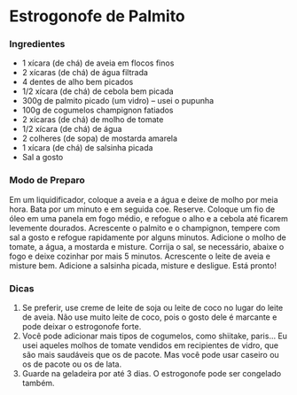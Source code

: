 # Estrogonofe de Palmito

### Ingredientes

* 1 xícara (de chá) de aveia em flocos finos
* 2 xícaras (de chá) de água filtrada
* 4 dentes de alho bem picados
* 1/2 xícara (de chá) de cebola bem picada
* 300g de palmito picado (um vidro) – usei o pupunha
* 100g de cogumelos champignon fatiados
* 2 xícaras (de chá) de molho de tomate
* 1/2 xícara (de chá) de água
* 2 colheres (de sopa) de mostarda amarela
* 1 xícara (de chá) de salsinha picada
* Sal a gosto

### Modo de Preparo
Em um liquidificador, coloque a aveia e a água e deixe de molho por meia hora. Bata por um minuto e em seguida coe. Reserve.
Coloque um fio de óleo em uma panela em fogo médio, e refogue o alho e a cebola até ficarem levemente dourados. Acrescente o palmito e o champignon, tempere com sal a gosto e refogue rapidamente por alguns minutos. Adicione o molho de tomate, a água, a mostarda e misture. Corrija o sal, se necessário, abaixe o fogo e deixe cozinhar por mais 5 minutos. Acrescente o leite de aveia e misture bem. Adicione a salsinha picada, misture e desligue. Está pronto!

### Dicas
1. Se preferir, use creme de leite de soja ou leite de coco no lugar do leite de aveia. Não use muito leite de coco, pois o gosto dele é marcante e pode deixar o estrogonofe forte.
2. Você pode adicionar mais tipos de cogumelos, como shiitake, paris…
Eu usei aqueles molhos de tomate vendidos em recipientes de vidro, que são mais saudáveis que os de pacote. Mas você pode usar caseiro ou os de pacote ou os de lata.
3. Guarde na geladeira por até 3 dias. O estrogonofe pode ser congelado também.





